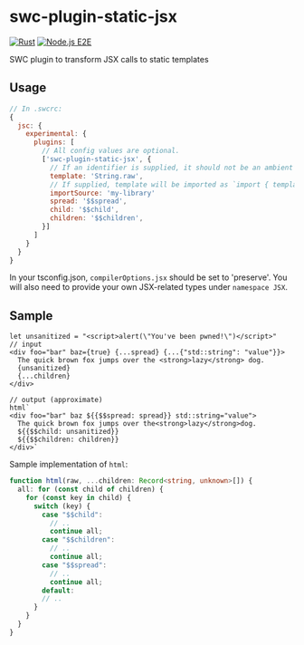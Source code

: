 # swc-plugin-static-jsx

[![Rust](https://github.com/Desdaemon/swc-plugin-static-jsx/actions/workflows/rust.yml/badge.svg)](https://github.com/Desdaemon/swc-plugin-static-jsx/actions/workflows/rust.yml)
[![Node.js E2E](https://github.com/Desdaemon/swc-plugin-static-jsx/actions/workflows/e2e.yml/badge.svg)](https://github.com/Desdaemon/swc-plugin-static-jsx/actions/workflows/e2e.yml)

SWC plugin to transform JSX calls to static templates

## Usage

```js
// In .swcrc:
{
  jsc: {
    experimental: {
      plugins: [
        // All config values are optional.
        ['swc-plugin-static-jsx', {
          // If an identifier is supplied, it should not be an ambient global.
          template: 'String.raw',
          // If supplied, template will be imported as `import { template } from 'my-library'`
          importSource: 'my-library'
          spread: '$$spread',
          child: '$$child',
          children: '$$children',
        }]
      ]
    }
  }
}
```

In your tsconfig.json, `compilerOptions.jsx` should be set to 'preserve'. You will also need to
provide your own JSX-related types under `namespace JSX`.

## Sample

```tsx
let unsanitized = "<script>alert(\"You've been pwned!\")</script>"
// input
<div foo="bar" baz={true} {...spread} {...{"std::string": "value"}}>
  The quick brown fox jumps over the <strong>lazy</strong> dog.
  {unsanitized}
  {...children}
</div>

// output (approximate)
html`
<div foo="bar" baz ${{$$spread: spread}} std::string="value">
  The quick brown fox jumps over the<strong>lazy</strong>dog.
  ${{$$child: unsanitized}}
  ${{$$children: children}}
</div>`
```

Sample implementation of `html`:

```ts
function html(raw, ...children: Record<string, unknown>[]) {
  all: for (const child of children) {
    for (const key in child) {
      switch (key) {
        case "$$child":
          // ..
          continue all;
        case "$$children":
          // ..
          continue all;
        case "$$spread":
          // ..
          continue all;
        default:
        // ..
      }
    }
  }
}
```
